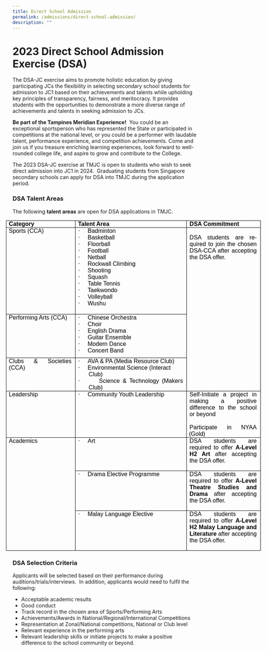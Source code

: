 ```yaml
---
title: Direct School Admission
permalink: /admissions/direct-school-admission/
description: ""
---
```

# 2023 Direct School Admission Exercise (DSA)


The DSA-JC exercise aims to promote holistic education by giving participating JCs the flexibility in selecting secondary school students for admission to JC1 based on their achievements and talents while upholding key principles of transparency, fairness, and meritocracy. It provides students with the opportunities to demonstrate a more diverse range of achievements and talents in seeking admission to JCs.&nbsp;

**Be part of the Tampines Meridian Experience!**&nbsp;&nbsp;You could be an exceptional sportsperson who has represented the State or participated in competitions at the national level, or&nbsp;you could be a performer with laudable talent, performance experience, and competition achievements. Come and join us if you treasure enriching learning experiences, look forward to well-rounded college life, and aspire to grow and contribute to the College.

The 2023 DSA-JC exercise at TMJC is open to students who wish to seek direct admission into JC1 in 2024. &nbsp;Graduating students from Singapore secondary schools can apply for DSA into TMJC during the application period.

### DSA Talent Areas

The following&nbsp;**talent areas**&nbsp;are open for DSA applications in TMJC.

<table class="MsoTableGrid" border="1" cellspacing="0" cellpadding="0" width="696" style="width:7.25in;margin-left:-13.75pt;border-collapse:collapse;border:none;
 mso-border-alt:solid windowtext .5pt;mso-yfti-tbllook:1184;mso-padding-alt:
 0in 5.4pt 0in 5.4pt"><tbody><tr style="mso-yfti-irow:0;mso-yfti-firstrow:yes"><td width="187" valign="top" style="width:140.05pt;border:solid windowtext 1.0pt;
  mso-border-alt:solid windowtext .5pt;padding:0in 5.4pt 0in 5.4pt"><p class="MsoNormal" style="margin-top:0in;margin-right:1.9pt;margin-bottom:
  0in;margin-left:0in;text-align:justify;text-justify:inter-ideograph;
  line-height:normal;mso-pagination:none"><b><span style="font-size:12.0pt;
  font-family:&quot;Arial&quot;,sans-serif;mso-fareast-font-family:&quot;Century Gothic&quot;;
  color:black;mso-ansi-language:EN-US;mso-fareast-language:EN-US;mso-bidi-language:
  AR-SA">Category</span></b></p></td><td width="311" valign="top" style="width:233.45pt;border:solid windowtext 1.0pt;
  border-left:none;mso-border-left-alt:solid windowtext .5pt;mso-border-alt:
  solid windowtext .5pt;padding:0in 5.4pt 0in 5.4pt"><p class="MsoNormal" style="margin-top:0in;margin-right:1.9pt;margin-bottom:
  0in;margin-left:0in;text-align:justify;text-justify:inter-ideograph;
  line-height:normal;mso-pagination:none"><b><span style="font-size:12.0pt;
  font-family:&quot;Arial&quot;,sans-serif;mso-fareast-font-family:&quot;Century Gothic&quot;;
  color:black;mso-ansi-language:EN-US;mso-fareast-language:EN-US;mso-bidi-language:
  AR-SA">Talent Area</span></b></p></td><td width="198" valign="top" style="width:148.5pt;border:solid windowtext 1.0pt;
  border-left:none;mso-border-left-alt:solid windowtext .5pt;mso-border-alt:
  solid windowtext .5pt;padding:0in 5.4pt 0in 5.4pt"><p class="MsoNormal" style="margin-top:0in;margin-right:1.9pt;margin-bottom:
  0in;margin-left:0in;line-height:normal;mso-pagination:none"><b><span style="font-size:12.0pt;font-family:&quot;Arial&quot;,sans-serif;mso-fareast-font-family:
  &quot;Century Gothic&quot;;color:black;mso-ansi-language:EN-US;mso-fareast-language:
  EN-US;mso-bidi-language:AR-SA">DSA Commitment</span></b></p></td></tr><tr style="mso-yfti-irow:1;height:178.15pt"><td width="187" valign="top" style="width:140.05pt;border:solid windowtext 1.0pt;
  border-top:none;mso-border-top-alt:solid windowtext .5pt;mso-border-alt:solid windowtext .5pt;
  padding:0in 5.4pt 0in 5.4pt;height:178.15pt"><p class="MsoNormal" style="margin-top:0in;margin-right:1.9pt;margin-bottom:
  0in;margin-left:0in;text-align:justify;text-justify:inter-ideograph;
  line-height:normal;mso-pagination:none"><span style="font-size:12.0pt;
  font-family:&quot;Arial&quot;,sans-serif;mso-fareast-font-family:&quot;Century Gothic&quot;;
  color:black;mso-ansi-language:EN-US;mso-fareast-language:EN-US;mso-bidi-language:
  AR-SA">Sports (CCA)</span></p></td><td width="311" valign="top" style="width:233.45pt;border-top:none;border-left:
  none;border-bottom:solid windowtext 1.0pt;border-right:solid windowtext 1.0pt;
  mso-border-top-alt:solid windowtext .5pt;mso-border-left-alt:solid windowtext .5pt;
  mso-border-alt:solid windowtext .5pt;padding:0in 5.4pt 0in 5.4pt;height:178.15pt"><p class="MsoListParagraphCxSpFirst" style="margin-top:0in;margin-right:1.9pt;
  margin-bottom:0in;margin-left:21.7pt;mso-add-space:auto;text-align:justify;
  text-justify:inter-ideograph;text-indent:-21.7pt;line-height:normal;
  mso-pagination:none;mso-list:l0 level1 lfo1"><span lang="EN-SG" style="font-size:12.0pt;font-family:Symbol;mso-fareast-font-family:
  Symbol;mso-bidi-font-family:Symbol;color:black;mso-fareast-language:EN-US;
  mso-bidi-language:AR-SA"><span style="mso-list:Ignore">·<span style="font:7.0pt &quot;Times New Roman&quot;">&nbsp;&nbsp;&nbsp;&nbsp;&nbsp;&nbsp;&nbsp;&nbsp; </span></span></span><span lang="EN-SG" style="font-size:12.0pt;
  font-family:&quot;Arial&quot;,sans-serif;mso-fareast-font-family:&quot;Century Gothic&quot;;
  color:black;mso-fareast-language:EN-US;mso-bidi-language:AR-SA">Badminton</span></p><p class="MsoListParagraphCxSpMiddle" style="margin-top:0in;margin-right:1.9pt;
  margin-bottom:0in;margin-left:21.7pt;mso-add-space:auto;text-align:justify;
  text-justify:inter-ideograph;text-indent:-21.7pt;line-height:normal;
  mso-pagination:none;mso-list:l0 level1 lfo1"><span lang="EN-SG" style="font-size:12.0pt;font-family:Symbol;mso-fareast-font-family:
  Symbol;mso-bidi-font-family:Symbol;color:black;mso-fareast-language:EN-US;
  mso-bidi-language:AR-SA"><span style="mso-list:Ignore">·<span style="font:7.0pt &quot;Times New Roman&quot;">&nbsp;&nbsp;&nbsp;&nbsp;&nbsp;&nbsp;&nbsp;&nbsp; </span></span></span><span lang="EN-SG" style="font-size:12.0pt;
  font-family:&quot;Arial&quot;,sans-serif;mso-fareast-font-family:&quot;Century Gothic&quot;;
  color:black;mso-fareast-language:EN-US;mso-bidi-language:AR-SA">Basketball</span></p><p class="MsoListParagraphCxSpMiddle" style="margin-top:0in;margin-right:1.9pt;
  margin-bottom:0in;margin-left:21.7pt;mso-add-space:auto;text-align:justify;
  text-justify:inter-ideograph;text-indent:-21.7pt;line-height:normal;
  mso-pagination:none;mso-list:l0 level1 lfo1"><span lang="EN-SG" style="font-size:12.0pt;font-family:Symbol;mso-fareast-font-family:
  Symbol;mso-bidi-font-family:Symbol;color:black;mso-fareast-language:EN-US;
  mso-bidi-language:AR-SA"><span style="mso-list:Ignore">·<span style="font:7.0pt &quot;Times New Roman&quot;">&nbsp;&nbsp;&nbsp;&nbsp;&nbsp;&nbsp;&nbsp;&nbsp; </span></span></span><span lang="EN-SG" style="font-size:12.0pt;
  font-family:&quot;Arial&quot;,sans-serif;mso-fareast-font-family:&quot;Century Gothic&quot;;
  color:black;mso-fareast-language:EN-US;mso-bidi-language:AR-SA">Floorball</span></p><p class="MsoListParagraphCxSpMiddle" style="margin-top:0in;margin-right:1.9pt;
  margin-bottom:0in;margin-left:21.7pt;mso-add-space:auto;text-align:justify;
  text-justify:inter-ideograph;text-indent:-21.7pt;line-height:normal;
  mso-pagination:none;mso-list:l0 level1 lfo1"><span lang="EN-SG" style="font-size:12.0pt;font-family:Symbol;mso-fareast-font-family:
  Symbol;mso-bidi-font-family:Symbol;color:black;mso-fareast-language:EN-US;
  mso-bidi-language:AR-SA"><span style="mso-list:Ignore">·<span style="font:7.0pt &quot;Times New Roman&quot;">&nbsp;&nbsp;&nbsp;&nbsp;&nbsp;&nbsp;&nbsp;&nbsp; </span></span></span><span lang="EN-SG" style="font-size:12.0pt;
  font-family:&quot;Arial&quot;,sans-serif;mso-fareast-font-family:&quot;Century Gothic&quot;;
  color:black;mso-fareast-language:EN-US;mso-bidi-language:AR-SA">Football</span></p><p class="MsoListParagraphCxSpMiddle" style="margin-top:0in;margin-right:1.9pt;
  margin-bottom:0in;margin-left:21.7pt;mso-add-space:auto;text-align:justify;
  text-justify:inter-ideograph;text-indent:-21.7pt;line-height:normal;
  mso-pagination:none;mso-list:l0 level1 lfo1"><span lang="EN-SG" style="font-size:12.0pt;font-family:Symbol;mso-fareast-font-family:
  Symbol;mso-bidi-font-family:Symbol;color:black;mso-fareast-language:EN-US;
  mso-bidi-language:AR-SA"><span style="mso-list:Ignore">·<span style="font:7.0pt &quot;Times New Roman&quot;">&nbsp;&nbsp;&nbsp;&nbsp;&nbsp;&nbsp;&nbsp;&nbsp; </span></span></span><span lang="EN-SG" style="font-size:12.0pt;
  font-family:&quot;Arial&quot;,sans-serif;mso-fareast-font-family:&quot;Century Gothic&quot;;
  color:black;mso-fareast-language:EN-US;mso-bidi-language:AR-SA">Netball</span></p><p class="MsoListParagraphCxSpMiddle" style="margin-top:0in;margin-right:1.9pt;
  margin-bottom:0in;margin-left:21.7pt;mso-add-space:auto;text-align:justify;
  text-justify:inter-ideograph;text-indent:-21.7pt;line-height:normal;
  mso-pagination:none;mso-list:l0 level1 lfo1"><span lang="EN-SG" style="font-size:12.0pt;font-family:Symbol;mso-fareast-font-family:
  Symbol;mso-bidi-font-family:Symbol;color:black;mso-fareast-language:EN-US;
  mso-bidi-language:AR-SA"><span style="mso-list:Ignore">·<span style="font:7.0pt &quot;Times New Roman&quot;">&nbsp;&nbsp;&nbsp;&nbsp;&nbsp;&nbsp;&nbsp;&nbsp; </span></span></span><span lang="EN-SG" style="font-size:12.0pt;
  font-family:&quot;Arial&quot;,sans-serif;mso-fareast-font-family:&quot;Century Gothic&quot;;
  color:black;mso-fareast-language:EN-US;mso-bidi-language:AR-SA">Rockwall Climbing</span></p><p class="MsoListParagraphCxSpMiddle" style="margin-top:0in;margin-right:1.9pt;
  margin-bottom:0in;margin-left:21.7pt;mso-add-space:auto;text-align:justify;
  text-justify:inter-ideograph;text-indent:-21.7pt;line-height:normal;
  mso-pagination:none;mso-list:l0 level1 lfo1"><span lang="EN-SG" style="font-size:12.0pt;font-family:Symbol;mso-fareast-font-family:
  Symbol;mso-bidi-font-family:Symbol;color:black;mso-fareast-language:EN-US;
  mso-bidi-language:AR-SA"><span style="mso-list:Ignore">·<span style="font:7.0pt &quot;Times New Roman&quot;">&nbsp;&nbsp;&nbsp;&nbsp;&nbsp;&nbsp;&nbsp;&nbsp; </span></span></span><span lang="EN-SG" style="font-size:12.0pt;
  font-family:&quot;Arial&quot;,sans-serif;mso-fareast-font-family:&quot;Century Gothic&quot;;
  color:black;mso-fareast-language:EN-US;mso-bidi-language:AR-SA">Shooting</span></p><p class="MsoListParagraphCxSpMiddle" style="margin-top:0in;margin-right:1.9pt;
  margin-bottom:0in;margin-left:21.7pt;mso-add-space:auto;text-align:justify;
  text-justify:inter-ideograph;text-indent:-21.7pt;line-height:normal;
  mso-pagination:none;mso-list:l0 level1 lfo1"><span lang="EN-SG" style="font-size:12.0pt;font-family:Symbol;mso-fareast-font-family:
  Symbol;mso-bidi-font-family:Symbol;color:black;mso-fareast-language:EN-US;
  mso-bidi-language:AR-SA"><span style="mso-list:Ignore">·<span style="font:7.0pt &quot;Times New Roman&quot;">&nbsp;&nbsp;&nbsp;&nbsp;&nbsp;&nbsp;&nbsp;&nbsp; </span></span></span><span lang="EN-SG" style="font-size:12.0pt;
  font-family:&quot;Arial&quot;,sans-serif;mso-fareast-font-family:&quot;Century Gothic&quot;;
  color:black;mso-fareast-language:EN-US;mso-bidi-language:AR-SA">Squash</span></p><p class="MsoListParagraphCxSpMiddle" style="margin-top:0in;margin-right:1.9pt;
  margin-bottom:0in;margin-left:21.7pt;mso-add-space:auto;text-align:justify;
  text-justify:inter-ideograph;text-indent:-21.7pt;line-height:normal;
  mso-pagination:none;mso-list:l0 level1 lfo1"><span lang="EN-SG" style="font-size:12.0pt;font-family:Symbol;mso-fareast-font-family:
  Symbol;mso-bidi-font-family:Symbol;color:black;mso-fareast-language:EN-US;
  mso-bidi-language:AR-SA"><span style="mso-list:Ignore">·<span style="font:7.0pt &quot;Times New Roman&quot;">&nbsp;&nbsp;&nbsp;&nbsp;&nbsp;&nbsp;&nbsp;&nbsp; </span></span></span><span lang="EN-SG" style="font-size:12.0pt;
  font-family:&quot;Arial&quot;,sans-serif;mso-fareast-font-family:&quot;Century Gothic&quot;;
  color:black;mso-fareast-language:EN-US;mso-bidi-language:AR-SA">Table Tennis</span></p><p class="MsoListParagraphCxSpMiddle" style="margin-top:0in;margin-right:1.9pt;
  margin-bottom:0in;margin-left:21.7pt;mso-add-space:auto;text-align:justify;
  text-justify:inter-ideograph;text-indent:-21.7pt;line-height:normal;
  mso-pagination:none;mso-list:l0 level1 lfo1"><span lang="EN-SG" style="font-size:12.0pt;font-family:Symbol;mso-fareast-font-family:
  Symbol;mso-bidi-font-family:Symbol;color:black;mso-fareast-language:EN-US;
  mso-bidi-language:AR-SA"><span style="mso-list:Ignore">·<span style="font:7.0pt &quot;Times New Roman&quot;">&nbsp;&nbsp;&nbsp;&nbsp;&nbsp;&nbsp;&nbsp;&nbsp; </span></span></span><span lang="EN-SG" style="font-size:12.0pt;
  font-family:&quot;Arial&quot;,sans-serif;mso-fareast-font-family:&quot;Century Gothic&quot;;
  color:black;mso-fareast-language:EN-US;mso-bidi-language:AR-SA">Taekwondo</span></p><p class="MsoListParagraphCxSpMiddle" style="margin-top:0in;margin-right:1.9pt;
  margin-bottom:0in;margin-left:21.7pt;mso-add-space:auto;text-align:justify;
  text-justify:inter-ideograph;text-indent:-21.7pt;line-height:normal;
  mso-pagination:none;mso-list:l0 level1 lfo1"><span lang="EN-SG" style="font-size:12.0pt;font-family:Symbol;mso-fareast-font-family:
  Symbol;mso-bidi-font-family:Symbol;color:black;mso-fareast-language:EN-US;
  mso-bidi-language:AR-SA"><span style="mso-list:Ignore">·<span style="font:7.0pt &quot;Times New Roman&quot;">&nbsp;&nbsp;&nbsp;&nbsp;&nbsp;&nbsp;&nbsp;&nbsp; </span></span></span><span lang="EN-SG" style="font-size:12.0pt;
  font-family:&quot;Arial&quot;,sans-serif;mso-fareast-font-family:&quot;Century Gothic&quot;;
  color:black;mso-fareast-language:EN-US;mso-bidi-language:AR-SA">Volleyball</span></p><p class="MsoListParagraphCxSpMiddle" style="margin-top:0in;margin-right:1.9pt;
  margin-bottom:0in;margin-left:21.7pt;mso-add-space:auto;text-align:justify;
  text-justify:inter-ideograph;text-indent:-21.7pt;line-height:normal;
  mso-pagination:none;mso-list:l0 level1 lfo1"><span style="font-size:12.0pt;font-family:Symbol;mso-fareast-font-family:Symbol;
  mso-bidi-font-family:Symbol;color:black;mso-ansi-language:EN-US;mso-fareast-language:
  EN-US;mso-bidi-language:AR-SA"><span style="mso-list:Ignore">·<span style="font:7.0pt &quot;Times New Roman&quot;">&nbsp;&nbsp;&nbsp;&nbsp;&nbsp;&nbsp;&nbsp;&nbsp; </span></span></span><span lang="EN-SG" style="font-size:12.0pt;
  font-family:&quot;Arial&quot;,sans-serif;mso-fareast-font-family:&quot;Century Gothic&quot;;
  color:black;mso-fareast-language:EN-US;mso-bidi-language:AR-SA">Wushu</span><span style="font-size:12.0pt;font-family:&quot;Arial&quot;,sans-serif;mso-fareast-font-family:
  &quot;Century Gothic&quot;;color:black;mso-ansi-language:EN-US;mso-fareast-language:
  EN-US;mso-bidi-language:AR-SA"></span></p></td><td width="198" rowspan="3" valign="top" style="width:148.5pt;border-top:none;
  border-left:none;border-bottom:solid windowtext 1.0pt;border-right:solid windowtext 1.0pt;
  mso-border-top-alt:solid windowtext .5pt;mso-border-left-alt:solid windowtext .5pt;
  mso-border-alt:solid windowtext .5pt;padding:0in 5.4pt 0in 5.4pt;height:178.15pt"><p class="MsoListParagraphCxSpMiddle" style="margin-top:0in;margin-right:1.9pt;
  margin-bottom:0in;margin-left:0in;mso-add-space:auto;text-align:justify;
  text-justify:inter-ideograph;line-height:normal;mso-pagination:none"><span lang="EN-SG" style="font-size:12.0pt;font-family:&quot;Arial&quot;,sans-serif;mso-fareast-font-family:
  &quot;Century Gothic&quot;;color:black;mso-fareast-language:EN-US;mso-bidi-language:
  AR-SA">&nbsp;</span></p><p class="MsoListParagraphCxSpLast" style="margin-top:0in;margin-right:1.9pt;
  margin-bottom:0in;margin-left:0in;mso-add-space:auto;text-align:justify;
  text-justify:inter-ideograph;line-height:normal;mso-pagination:none"><span lang="EN-SG" style="font-size:12.0pt;font-family:&quot;Arial&quot;,sans-serif;mso-fareast-font-family:
  &quot;Century Gothic&quot;;color:black;mso-fareast-language:EN-US;mso-bidi-language:
  AR-SA">DSA students are required to join the chosen DSA-CCA after accepting the DSA offer.</span></p></td></tr><tr style="mso-yfti-irow:2;height:89.05pt"><td width="187" valign="top" style="width:140.05pt;border:solid windowtext 1.0pt;
  border-top:none;mso-border-top-alt:solid windowtext .5pt;mso-border-alt:solid windowtext .5pt;
  padding:0in 5.4pt 0in 5.4pt;height:89.05pt"><p class="MsoNormal" style="margin-top:0in;margin-right:1.9pt;margin-bottom:
  0in;margin-left:0in;text-align:justify;text-justify:inter-ideograph;
  line-height:normal;mso-pagination:none"><span style="font-size:12.0pt;
  font-family:&quot;Arial&quot;,sans-serif;mso-fareast-font-family:&quot;Century Gothic&quot;;
  color:black;mso-ansi-language:EN-US;mso-fareast-language:EN-US;mso-bidi-language:
  AR-SA">Performing Arts (CCA)</span></p></td><td width="311" valign="top" style="width:233.45pt;border-top:none;border-left:
  none;border-bottom:solid windowtext 1.0pt;border-right:solid windowtext 1.0pt;
  mso-border-top-alt:solid windowtext .5pt;mso-border-left-alt:solid windowtext .5pt;
  mso-border-alt:solid windowtext .5pt;padding:0in 5.4pt 0in 5.4pt;height:89.05pt"><p class="MsoListParagraphCxSpFirst" style="margin-top:0in;margin-right:1.9pt;
  margin-bottom:0in;margin-left:21.7pt;mso-add-space:auto;text-align:justify;
  text-justify:inter-ideograph;text-indent:-21.7pt;line-height:normal;
  mso-pagination:none;mso-list:l1 level1 lfo2"><span style="font-size:12.0pt;font-family:Symbol;mso-fareast-font-family:Symbol;
  mso-bidi-font-family:Symbol;color:black;mso-ansi-language:EN-US;mso-fareast-language:
  EN-US;mso-bidi-language:AR-SA"><span style="mso-list:Ignore">·<span style="font:7.0pt &quot;Times New Roman&quot;">&nbsp;&nbsp;&nbsp;&nbsp;&nbsp;&nbsp;&nbsp;&nbsp; </span></span></span><span style="font-size:12.0pt;font-family:
  &quot;Arial&quot;,sans-serif;mso-fareast-font-family:&quot;Century Gothic&quot;;color:black;
  mso-ansi-language:EN-US;mso-fareast-language:EN-US;mso-bidi-language:AR-SA">Chinese Orchestra</span></p><p class="MsoListParagraphCxSpMiddle" style="margin-top:0in;margin-right:1.9pt;
  margin-bottom:0in;margin-left:21.7pt;mso-add-space:auto;text-align:justify;
  text-justify:inter-ideograph;text-indent:-21.7pt;line-height:normal;
  mso-pagination:none;mso-list:l1 level1 lfo2"><span style="font-size:12.0pt;font-family:Symbol;mso-fareast-font-family:Symbol;
  mso-bidi-font-family:Symbol;color:black;mso-ansi-language:EN-US;mso-fareast-language:
  EN-US;mso-bidi-language:AR-SA"><span style="mso-list:Ignore">·<span style="font:7.0pt &quot;Times New Roman&quot;">&nbsp;&nbsp;&nbsp;&nbsp;&nbsp;&nbsp;&nbsp;&nbsp; </span></span></span><span style="font-size:12.0pt;font-family:
  &quot;Arial&quot;,sans-serif;mso-fareast-font-family:&quot;Century Gothic&quot;;color:black;
  mso-ansi-language:EN-US;mso-fareast-language:EN-US;mso-bidi-language:AR-SA">Choir</span></p><p class="MsoListParagraphCxSpMiddle" style="margin-top:0in;margin-right:1.9pt;
  margin-bottom:0in;margin-left:21.7pt;mso-add-space:auto;text-align:justify;
  text-justify:inter-ideograph;text-indent:-21.7pt;line-height:normal;
  mso-pagination:none;mso-list:l1 level1 lfo2"><span style="font-size:12.0pt;font-family:Symbol;mso-fareast-font-family:Symbol;
  mso-bidi-font-family:Symbol;color:black;mso-ansi-language:EN-US;mso-fareast-language:
  EN-US;mso-bidi-language:AR-SA"><span style="mso-list:Ignore">·<span style="font:7.0pt &quot;Times New Roman&quot;">&nbsp;&nbsp;&nbsp;&nbsp;&nbsp;&nbsp;&nbsp;&nbsp; </span></span></span><span style="font-size:12.0pt;font-family:
  &quot;Arial&quot;,sans-serif;mso-fareast-font-family:&quot;Century Gothic&quot;;color:black;
  mso-ansi-language:EN-US;mso-fareast-language:EN-US;mso-bidi-language:AR-SA">English Drama</span></p><p class="MsoListParagraphCxSpMiddle" style="margin-top:0in;margin-right:1.9pt;
  margin-bottom:0in;margin-left:21.7pt;mso-add-space:auto;text-align:justify;
  text-justify:inter-ideograph;text-indent:-21.7pt;line-height:normal;
  mso-pagination:none;mso-list:l1 level1 lfo2"><span style="font-size:12.0pt;font-family:Symbol;mso-fareast-font-family:Symbol;
  mso-bidi-font-family:Symbol;color:black;mso-ansi-language:EN-US;mso-fareast-language:
  EN-US;mso-bidi-language:AR-SA"><span style="mso-list:Ignore">·<span style="font:7.0pt &quot;Times New Roman&quot;">&nbsp;&nbsp;&nbsp;&nbsp;&nbsp;&nbsp;&nbsp;&nbsp; </span></span></span><span style="font-size:12.0pt;font-family:
  &quot;Arial&quot;,sans-serif;mso-fareast-font-family:&quot;Century Gothic&quot;;color:black;
  mso-ansi-language:EN-US;mso-fareast-language:EN-US;mso-bidi-language:AR-SA">Guitar Ensemble</span></p><p class="MsoListParagraphCxSpMiddle" style="margin-top:0in;margin-right:1.9pt;
  margin-bottom:0in;margin-left:21.7pt;mso-add-space:auto;text-align:justify;
  text-justify:inter-ideograph;text-indent:-21.7pt;line-height:normal;
  mso-pagination:none;mso-list:l1 level1 lfo2"><span style="font-size:12.0pt;font-family:Symbol;mso-fareast-font-family:Symbol;
  mso-bidi-font-family:Symbol;color:black;mso-ansi-language:EN-US;mso-fareast-language:
  EN-US;mso-bidi-language:AR-SA"><span style="mso-list:Ignore">·<span style="font:7.0pt &quot;Times New Roman&quot;">&nbsp;&nbsp;&nbsp;&nbsp;&nbsp;&nbsp;&nbsp;&nbsp; </span></span></span><span style="font-size:12.0pt;font-family:
  &quot;Arial&quot;,sans-serif;mso-fareast-font-family:&quot;Century Gothic&quot;;color:black;
  mso-ansi-language:EN-US;mso-fareast-language:EN-US;mso-bidi-language:AR-SA">Modern Dance</span></p><p class="MsoListParagraphCxSpMiddle" style="margin-top:0in;margin-right:1.9pt;
  margin-bottom:0in;margin-left:21.7pt;mso-add-space:auto;text-align:justify;
  text-justify:inter-ideograph;text-indent:-21.7pt;line-height:normal;
  mso-pagination:none;mso-list:l1 level1 lfo2"><span style="font-size:12.0pt;font-family:Symbol;mso-fareast-font-family:Symbol;
  mso-bidi-font-family:Symbol;color:black;mso-ansi-language:EN-US;mso-fareast-language:
  EN-US;mso-bidi-language:AR-SA"><span style="mso-list:Ignore">·<span style="font:7.0pt &quot;Times New Roman&quot;">&nbsp;&nbsp;&nbsp;&nbsp;&nbsp;&nbsp;&nbsp;&nbsp; </span></span></span><span style="font-size:12.0pt;font-family:
  &quot;Arial&quot;,sans-serif;mso-fareast-font-family:&quot;Century Gothic&quot;;color:black;
  mso-ansi-language:EN-US;mso-fareast-language:EN-US;mso-bidi-language:AR-SA">Concert Band</span></p></td></tr><tr style="mso-yfti-irow:3;height:35.95pt"><td width="187" valign="top" style="width:140.05pt;border:solid windowtext 1.0pt;
  border-top:none;mso-border-top-alt:solid windowtext .5pt;mso-border-alt:solid windowtext .5pt;
  padding:0in 5.4pt 0in 5.4pt;height:35.95pt"><p class="MsoNormal" style="margin-top:0in;margin-right:1.9pt;margin-bottom:
  0in;margin-left:0in;text-align:justify;text-justify:inter-ideograph;
  line-height:normal;mso-pagination:none"><span style="font-size:12.0pt;
  font-family:&quot;Arial&quot;,sans-serif;mso-fareast-font-family:&quot;Century Gothic&quot;;
  color:black;mso-ansi-language:EN-US;mso-fareast-language:EN-US;mso-bidi-language:
  AR-SA">Clubs &amp; Societies (CCA)</span></p></td><td width="311" valign="top" style="width:233.45pt;border-top:none;border-left:
  none;border-bottom:solid windowtext 1.0pt;border-right:solid windowtext 1.0pt;
  mso-border-top-alt:solid windowtext .5pt;mso-border-left-alt:solid windowtext .5pt;
  mso-border-alt:solid windowtext .5pt;padding:0in 5.4pt 0in 5.4pt;height:35.95pt"><p class="MsoListParagraphCxSpFirst" style="margin-top:0in;margin-right:1.9pt;
  margin-bottom:0in;margin-left:21.7pt;mso-add-space:auto;text-align:justify;
  text-justify:inter-ideograph;text-indent:-21.7pt;line-height:normal;
  mso-pagination:none;mso-list:l1 level1 lfo2"><span style="font-size:12.0pt;font-family:Symbol;mso-fareast-font-family:Symbol;
  mso-bidi-font-family:Symbol;color:black;mso-ansi-language:EN-US;mso-fareast-language:
  EN-US;mso-bidi-language:AR-SA"><span style="mso-list:Ignore">·<span style="font:7.0pt &quot;Times New Roman&quot;">&nbsp;&nbsp;&nbsp;&nbsp;&nbsp;&nbsp;&nbsp;&nbsp; </span></span></span><span style="font-size:12.0pt;font-family:
  &quot;Arial&quot;,sans-serif;mso-fareast-font-family:&quot;Century Gothic&quot;;color:black;
  mso-ansi-language:EN-US;mso-fareast-language:EN-US;mso-bidi-language:AR-SA">AVA &amp; PA (Media Resource Club)</span></p><p class="MsoListParagraphCxSpMiddle" style="margin-top:0in;margin-right:1.9pt;
  margin-bottom:0in;margin-left:21.7pt;mso-add-space:auto;text-indent:-21.7pt;
  line-height:normal;mso-pagination:none;mso-list:l1 level1 lfo2"><span style="font-size:12.0pt;font-family:Symbol;mso-fareast-font-family:Symbol;
  mso-bidi-font-family:Symbol;color:black;mso-ansi-language:EN-US;mso-fareast-language:
  EN-US;mso-bidi-language:AR-SA"><span style="mso-list:Ignore">·<span style="font:7.0pt &quot;Times New Roman&quot;">&nbsp;&nbsp;&nbsp;&nbsp;&nbsp;&nbsp;&nbsp;&nbsp; </span></span></span><span style="font-size:12.0pt;font-family:
  &quot;Arial&quot;,sans-serif;mso-fareast-font-family:&quot;Century Gothic&quot;;color:black;
  mso-ansi-language:EN-US;mso-fareast-language:EN-US;mso-bidi-language:AR-SA">Environmental Science (Interact Club)</span></p><p class="MsoListParagraphCxSpLast" style="margin-top:0in;margin-right:1.9pt;
  margin-bottom:0in;margin-left:21.7pt;mso-add-space:auto;text-align:justify;
  text-justify:inter-ideograph;text-indent:-21.7pt;line-height:normal;
  mso-pagination:none;mso-list:l1 level1 lfo2"><span style="font-size:12.0pt;font-family:Symbol;mso-fareast-font-family:Symbol;
  mso-bidi-font-family:Symbol;color:black;mso-ansi-language:EN-US;mso-fareast-language:
  EN-US;mso-bidi-language:AR-SA"><span style="mso-list:Ignore">·<span style="font:7.0pt &quot;Times New Roman&quot;">&nbsp;&nbsp;&nbsp;&nbsp;&nbsp;&nbsp;&nbsp;&nbsp; </span></span></span><span style="font-size:12.0pt;font-family:
  &quot;Arial&quot;,sans-serif;mso-fareast-font-family:&quot;Century Gothic&quot;;color:black;
  mso-ansi-language:EN-US;mso-fareast-language:EN-US;mso-bidi-language:AR-SA">Science &amp; Technology (Makers Club)</span></p></td></tr><tr style="mso-yfti-irow:4;height:31.9pt"><td width="187" valign="top" style="width:140.05pt;border:solid windowtext 1.0pt;
  border-top:none;mso-border-top-alt:solid windowtext .5pt;mso-border-alt:solid windowtext .5pt;
  padding:0in 5.4pt 0in 5.4pt;height:31.9pt"><p class="MsoNormal" style="margin-top:0in;margin-right:1.9pt;margin-bottom:
  0in;margin-left:0in;text-align:justify;text-justify:inter-ideograph;
  line-height:normal;mso-pagination:none"><span style="font-size:12.0pt;
  font-family:&quot;Arial&quot;,sans-serif;mso-fareast-font-family:&quot;Century Gothic&quot;;
  color:black;mso-ansi-language:EN-US;mso-fareast-language:EN-US;mso-bidi-language:
  AR-SA">Leadership</span></p></td><td width="311" valign="top" style="width:233.45pt;border-top:none;border-left:
  none;border-bottom:solid windowtext 1.0pt;border-right:solid windowtext 1.0pt;
  mso-border-top-alt:solid windowtext .5pt;mso-border-left-alt:solid windowtext .5pt;
  mso-border-alt:solid windowtext .5pt;padding:0in 5.4pt 0in 5.4pt;height:31.9pt"><p class="MsoListParagraph" style="margin-top:0in;margin-right:1.9pt;
  margin-bottom:0in;margin-left:21.7pt;mso-add-space:auto;text-align:justify;
  text-justify:inter-ideograph;text-indent:-21.7pt;line-height:normal;
  mso-pagination:none;mso-list:l1 level1 lfo2"><span style="font-size:12.0pt;font-family:Symbol;mso-fareast-font-family:Symbol;
  mso-bidi-font-family:Symbol;color:black;mso-ansi-language:EN-US;mso-fareast-language:
  EN-US;mso-bidi-language:AR-SA"><span style="mso-list:Ignore">·<span style="font:7.0pt &quot;Times New Roman&quot;">&nbsp;&nbsp;&nbsp;&nbsp;&nbsp;&nbsp;&nbsp;&nbsp; </span></span></span><span style="font-size:12.0pt;font-family:
  &quot;Arial&quot;,sans-serif;mso-fareast-font-family:&quot;Century Gothic&quot;;color:black;
  mso-ansi-language:EN-US;mso-fareast-language:EN-US;mso-bidi-language:AR-SA">Community Youth Leadership</span></p></td><td width="198" valign="top" style="width:148.5pt;border-top:none;border-left:
  none;border-bottom:solid windowtext 1.0pt;border-right:solid windowtext 1.0pt;
  mso-border-top-alt:solid windowtext .5pt;mso-border-left-alt:solid windowtext .5pt;
  mso-border-alt:solid windowtext .5pt;padding:0in 5.4pt 0in 5.4pt;height:31.9pt"><p class="MsoNormal" style="margin-top:0in;margin-right:1.9pt;margin-bottom:
  0in;margin-left:0in;text-align:justify;text-justify:inter-ideograph;
  line-height:normal;mso-pagination:none"><span style="font-size:12.0pt;
  font-family:&quot;Arial&quot;,sans-serif;mso-fareast-font-family:&quot;Century Gothic&quot;;
  color:black;mso-ansi-language:EN-US;mso-fareast-language:EN-US;mso-bidi-language:
  AR-SA">Self-Initiate a project in making a positive difference to the school or beyond</span></p><p class="MsoListParagraphCxSpFirst" style="margin-top:0in;margin-right:1.9pt;
  margin-bottom:0in;margin-left:12.5pt;mso-add-space:auto;text-align:justify;
  text-justify:inter-ideograph;line-height:normal;mso-pagination:none"><span style="font-size:12.0pt;font-family:&quot;Arial&quot;,sans-serif;mso-fareast-font-family:
  &quot;Century Gothic&quot;;color:black;mso-ansi-language:EN-US;mso-fareast-language:
  EN-US;mso-bidi-language:AR-SA">&nbsp;</span></p><p class="MsoListParagraphCxSpLast" style="margin-top:0in;margin-right:1.9pt;
  margin-bottom:0in;margin-left:-1.2pt;mso-add-space:auto;text-align:justify;
  text-justify:inter-ideograph;text-indent:1.2pt;line-height:normal;mso-pagination:
  none"><span style="font-size:12.0pt;font-family:&quot;Arial&quot;,sans-serif;
  mso-fareast-font-family:&quot;Century Gothic&quot;;color:black;mso-ansi-language:EN-US;
  mso-fareast-language:EN-US;mso-bidi-language:AR-SA">Participate in NYAA (Gold)</span></p></td></tr><tr style="mso-yfti-irow:5;height:31.9pt"><td width="187" rowspan="3" valign="top" style="width:140.05pt;border:solid windowtext 1.0pt;
  border-top:none;mso-border-top-alt:solid windowtext .5pt;mso-border-alt:solid windowtext .5pt;
  padding:0in 5.4pt 0in 5.4pt;height:31.9pt"><p class="MsoNormal" style="margin-top:0in;margin-right:1.9pt;margin-bottom:
  0in;margin-left:0in;text-align:justify;text-justify:inter-ideograph;
  line-height:normal;mso-pagination:none"><span style="font-size:12.0pt;
  font-family:&quot;Arial&quot;,sans-serif;mso-fareast-font-family:&quot;Century Gothic&quot;;
  color:black;mso-ansi-language:EN-US;mso-fareast-language:EN-US;mso-bidi-language:
  AR-SA">Academics</span></p></td><td width="311" valign="top" style="width:233.45pt;border-top:none;border-left:
  none;border-bottom:solid windowtext 1.0pt;border-right:solid windowtext 1.0pt;
  mso-border-top-alt:solid windowtext .5pt;mso-border-left-alt:solid windowtext .5pt;
  mso-border-alt:solid windowtext .5pt;padding:0in 5.4pt 0in 5.4pt;height:31.9pt"><p class="MsoListParagraphCxSpFirst" style="margin-top:0in;margin-right:1.9pt;
  margin-bottom:0in;margin-left:21.7pt;mso-add-space:auto;text-align:justify;
  text-justify:inter-ideograph;text-indent:-21.7pt;line-height:normal;
  mso-pagination:none;mso-list:l1 level1 lfo2"><span style="font-size:12.0pt;font-family:Symbol;mso-fareast-font-family:Symbol;
  mso-bidi-font-family:Symbol;color:black;mso-ansi-language:EN-US;mso-fareast-language:
  EN-US;mso-bidi-language:AR-SA"><span style="mso-list:Ignore">·<span style="font:7.0pt &quot;Times New Roman&quot;">&nbsp;&nbsp;&nbsp;&nbsp;&nbsp;&nbsp;&nbsp;&nbsp; </span></span></span><span style="font-size:12.0pt;font-family:
  &quot;Arial&quot;,sans-serif;mso-fareast-font-family:&quot;Century Gothic&quot;;color:black;
  mso-ansi-language:EN-US;mso-fareast-language:EN-US;mso-bidi-language:AR-SA">Art</span></p><p class="MsoListParagraphCxSpMiddle" style="margin-top:0in;margin-right:1.9pt;
  margin-bottom:0in;margin-left:21.7pt;mso-add-space:auto;text-align:justify;
  text-justify:inter-ideograph;line-height:normal;mso-pagination:none"><span style="font-size:12.0pt;font-family:&quot;Arial&quot;,sans-serif;mso-fareast-font-family:
  &quot;Century Gothic&quot;;color:black;mso-ansi-language:EN-US;mso-fareast-language:
  EN-US;mso-bidi-language:AR-SA">&nbsp;</span></p></td><td width="198" valign="top" style="width:148.5pt;border-top:none;border-left:
  none;border-bottom:solid windowtext 1.0pt;border-right:solid windowtext 1.0pt;
  mso-border-top-alt:solid windowtext .5pt;mso-border-left-alt:solid windowtext .5pt;
  mso-border-alt:solid windowtext .5pt;padding:0in 5.4pt 0in 5.4pt;height:31.9pt"><p class="MsoListParagraphCxSpMiddle" style="margin-top:0in;margin-right:1.9pt;
  margin-bottom:0in;margin-left:0in;mso-add-space:auto;text-align:justify;
  text-justify:inter-ideograph;line-height:normal;mso-pagination:none"><span style="font-size:12.0pt;font-family:&quot;Arial&quot;,sans-serif;mso-fareast-font-family:
  &quot;Century Gothic&quot;;color:black;mso-ansi-language:EN-US;mso-fareast-language:
  EN-US;mso-bidi-language:AR-SA">DSA students are required to offer <b>A-Level H2 Art </b></span><span lang="EN-SG" style="font-size:12.0pt;font-family:&quot;Arial&quot;,sans-serif;
  mso-fareast-font-family:&quot;Century Gothic&quot;;color:black;mso-fareast-language:
  EN-US;mso-bidi-language:AR-SA">after accepting the DSA offer.</span><b><span lang="EN-SG" style="font-size:12.0pt;font-family:&quot;Arial&quot;,sans-serif;mso-fareast-font-family:
  &quot;Century Gothic&quot;;color:black;mso-ansi-language:EN-US;mso-fareast-language:
  EN-US;mso-bidi-language:AR-SA"></span></b><b><span style="font-size:12.0pt;
  font-family:&quot;Arial&quot;,sans-serif;mso-fareast-font-family:&quot;Century Gothic&quot;;
  color:black;mso-ansi-language:EN-US;mso-fareast-language:EN-US;mso-bidi-language:
  AR-SA"></span></b></p><p class="MsoListParagraphCxSpLast" style="margin-top:0in;margin-right:1.9pt;
  margin-bottom:0in;margin-left:0in;mso-add-space:auto;text-align:justify;
  text-justify:inter-ideograph;line-height:normal;mso-pagination:none"><span style="font-size:12.0pt;font-family:&quot;Arial&quot;,sans-serif;mso-fareast-font-family:
  &quot;Century Gothic&quot;;color:black;mso-ansi-language:EN-US;mso-fareast-language:
  EN-US;mso-bidi-language:AR-SA">&nbsp;</span></p></td></tr><tr style="mso-yfti-irow:6;height:44.5pt"><td width="311" valign="top" style="width:233.45pt;border-top:none;border-left:
  none;border-bottom:solid windowtext 1.0pt;border-right:solid windowtext 1.0pt;
  mso-border-top-alt:solid windowtext .5pt;mso-border-left-alt:solid windowtext .5pt;
  mso-border-alt:solid windowtext .5pt;padding:0in 5.4pt 0in 5.4pt;height:44.5pt"><p class="MsoListParagraphCxSpFirst" style="margin-top:0in;margin-right:1.9pt;
  margin-bottom:0in;margin-left:21.7pt;mso-add-space:auto;text-align:justify;
  text-justify:inter-ideograph;text-indent:-21.7pt;line-height:normal;
  mso-pagination:none;mso-list:l1 level1 lfo2"><span style="font-size:12.0pt;font-family:Symbol;mso-fareast-font-family:Symbol;
  mso-bidi-font-family:Symbol;color:black;mso-ansi-language:EN-US;mso-fareast-language:
  EN-US;mso-bidi-language:AR-SA"><span style="mso-list:Ignore">·<span style="font:7.0pt &quot;Times New Roman&quot;">&nbsp;&nbsp;&nbsp;&nbsp;&nbsp;&nbsp;&nbsp;&nbsp; </span></span></span><span style="font-size:12.0pt;font-family:
  &quot;Arial&quot;,sans-serif;mso-fareast-font-family:&quot;Century Gothic&quot;;color:black;
  mso-ansi-language:EN-US;mso-fareast-language:EN-US;mso-bidi-language:AR-SA">Drama Elective Programme</span></p></td><td width="198" valign="top" style="width:148.5pt;border-top:none;border-left:
  none;border-bottom:solid windowtext 1.0pt;border-right:solid windowtext 1.0pt;
  mso-border-top-alt:solid windowtext .5pt;mso-border-left-alt:solid windowtext .5pt;
  mso-border-alt:solid windowtext .5pt;padding:0in 5.4pt 0in 5.4pt;height:44.5pt"><p class="MsoListParagraphCxSpMiddle" style="margin-top:0in;margin-right:1.9pt;
  margin-bottom:0in;margin-left:0in;mso-add-space:auto;text-align:justify;
  text-justify:inter-ideograph;line-height:normal;mso-pagination:none"><span style="font-size:12.0pt;font-family:&quot;Arial&quot;,sans-serif;mso-fareast-font-family:
  &quot;Century Gothic&quot;;color:black;mso-ansi-language:EN-US;mso-fareast-language:
  EN-US;mso-bidi-language:AR-SA">DSA students are required to offer <b>A-Level Theatre Studies and Drama </b></span><span lang="EN-SG" style="font-size:12.0pt;
  font-family:&quot;Arial&quot;,sans-serif;mso-fareast-font-family:&quot;Century Gothic&quot;;
  color:black;mso-fareast-language:EN-US;mso-bidi-language:AR-SA">after accepting the DSA offer.</span></p><p class="MsoListParagraphCxSpLast" style="margin-top:0in;margin-right:1.9pt;
  margin-bottom:0in;margin-left:0in;mso-add-space:auto;text-align:justify;
  text-justify:inter-ideograph;line-height:normal;mso-pagination:none"><span style="font-size:12.0pt;font-family:&quot;Arial&quot;,sans-serif;mso-fareast-font-family:
  &quot;Century Gothic&quot;;color:black;mso-ansi-language:EN-US;mso-fareast-language:
  EN-US;mso-bidi-language:AR-SA">&nbsp;</span></p></td></tr><tr style="mso-yfti-irow:7;mso-yfti-lastrow:yes;height:59.8pt"><td width="311" valign="top" style="width:233.45pt;border-top:none;border-left:
  none;border-bottom:solid windowtext 1.0pt;border-right:solid windowtext 1.0pt;
  mso-border-top-alt:solid windowtext .5pt;mso-border-left-alt:solid windowtext .5pt;
  mso-border-alt:solid windowtext .5pt;padding:0in 5.4pt 0in 5.4pt;height:59.8pt"><p class="MsoListParagraphCxSpFirst" style="margin-top:0in;margin-right:1.9pt;
  margin-bottom:0in;margin-left:21.7pt;mso-add-space:auto;text-align:justify;
  text-justify:inter-ideograph;text-indent:-21.7pt;line-height:normal;
  mso-pagination:none;mso-list:l1 level1 lfo2"><span style="font-size:12.0pt;font-family:Symbol;mso-fareast-font-family:Symbol;
  mso-bidi-font-family:Symbol;color:black;mso-ansi-language:EN-US;mso-fareast-language:
  EN-US;mso-bidi-language:AR-SA"><span style="mso-list:Ignore">·<span style="font:7.0pt &quot;Times New Roman&quot;">&nbsp;&nbsp;&nbsp;&nbsp;&nbsp;&nbsp;&nbsp;&nbsp; </span></span></span><span style="font-size:12.0pt;font-family:
  &quot;Arial&quot;,sans-serif;mso-fareast-font-family:&quot;Century Gothic&quot;;color:black;
  mso-ansi-language:EN-US;mso-fareast-language:EN-US;mso-bidi-language:AR-SA">Malay Language Elective</span></p></td><td width="198" valign="top" style="width:148.5pt;border-top:none;border-left:
  none;border-bottom:solid windowtext 1.0pt;border-right:solid windowtext 1.0pt;
  mso-border-top-alt:solid windowtext .5pt;mso-border-left-alt:solid windowtext .5pt;
  mso-border-alt:solid windowtext .5pt;padding:0in 5.4pt 0in 5.4pt;height:59.8pt"><p class="MsoListParagraphCxSpMiddle" style="margin-top:0in;margin-right:1.9pt;
  margin-bottom:0in;margin-left:0in;mso-add-space:auto;text-align:justify;
  text-justify:inter-ideograph;line-height:normal;mso-pagination:none"><span style="font-size:12.0pt;font-family:&quot;Arial&quot;,sans-serif;mso-fareast-font-family:
  &quot;Century Gothic&quot;;color:black;mso-ansi-language:EN-US;mso-fareast-language:
  EN-US;mso-bidi-language:AR-SA">DSA students are required to offer <b>A-Level H2 Malay Language and Literature</b></span><span lang="EN-SG" style="font-size:
  12.0pt;font-family:&quot;Arial&quot;,sans-serif;mso-fareast-font-family:&quot;Century Gothic&quot;;
  color:black;mso-fareast-language:EN-US;mso-bidi-language:AR-SA"> after accepting the DSA offer.</span></p><p class="MsoListParagraphCxSpLast" style="margin-top:0in;margin-right:1.9pt;
  margin-bottom:0in;margin-left:0in;mso-add-space:auto;text-align:justify;
  text-justify:inter-ideograph;line-height:normal;mso-pagination:none"><span style="font-size:12.0pt;font-family:&quot;Arial&quot;,sans-serif;mso-fareast-font-family:
  &quot;Century Gothic&quot;;color:black;mso-ansi-language:EN-US;mso-fareast-language:
  EN-US;mso-bidi-language:AR-SA">&nbsp;</span></p></td></tr></tbody></table>
	
### DSA&nbsp;Selection&nbsp;Criteria

 Applicants will be selected based on their performance during auditions/trials/interviews.&nbsp; In addition, applicants would need to fulfil the following:

*  Acceptable academic results
* Good conduct
*  Track record in the chosen area of Sports/Performing Arts
* Achievements/Awards in National/Regional/International Competitions
* Representation at Zonal/National competitions, National or Club level
* Relevant&nbsp;experience in the performing arts
* Relevant leadership skills or initiate projects to make a positive difference to the school community or beyond.

